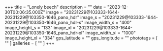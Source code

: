 +++
title = "Lonely beech"
description = ""
date = "2023-12-30T00:06:35.000Z"
image = "20231229@103333-1644-20231229@103350-1646_pano_hdr"
image_s = "20231229@103333-1644-20231229@103350-1646_pano_hdr-s"
image_width_s = "400"
image_height_s = "133"
image_xl = "20231229@103333-1644-20231229@103350-1646_pano_hdr-xl"
image_width_xl = "1000"
image_height_xl = "334"
gps_latitude = ""
gps_longitude = ""
phototags = [ "" ]
galleries = [ "" ]
+++

